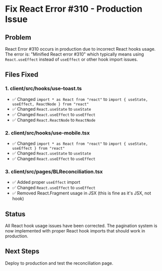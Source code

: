 # Fix React Error #310 - Production Issue

## Problem
React Error #310 occurs in production due to incorrect React hooks usage.
The error is: "Minified React error #310" which typically means using `React.useEffect` instead of `useEffect` or other hook import issues.

## Files Fixed

### 1. client/src/hooks/use-toast.ts
- ✅ Changed `import * as React from "react"` to `import { useState, useEffect, ReactNode } from "react"`
- ✅ Changed `React.useState` to `useState`
- ✅ Changed `React.useEffect` to `useEffect`
- ✅ Changed `React.ReactNode` to `ReactNode`

### 2. client/src/hooks/use-mobile.tsx
- ✅ Changed `import * as React from "react"` to `import { useState, useEffect } from "react"`
- ✅ Changed `React.useState` to `useState`
- ✅ Changed `React.useEffect` to `useEffect`

### 3. client/src/pages/BLReconciliation.tsx
- ✅ Added proper `useEffect` import
- ✅ Changed `React.useEffect` to `useEffect`
- ✅ Removed React.Fragment usage in JSX (this is fine as it's JSX, not hook)

## Status
All React hook usage issues have been corrected. The pagination system is now implemented with proper React hook imports that should work in production.

## Next Steps
Deploy to production and test the reconciliation page.